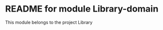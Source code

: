 
README for module Library-domain
===============================

This module belongs to the project Library
